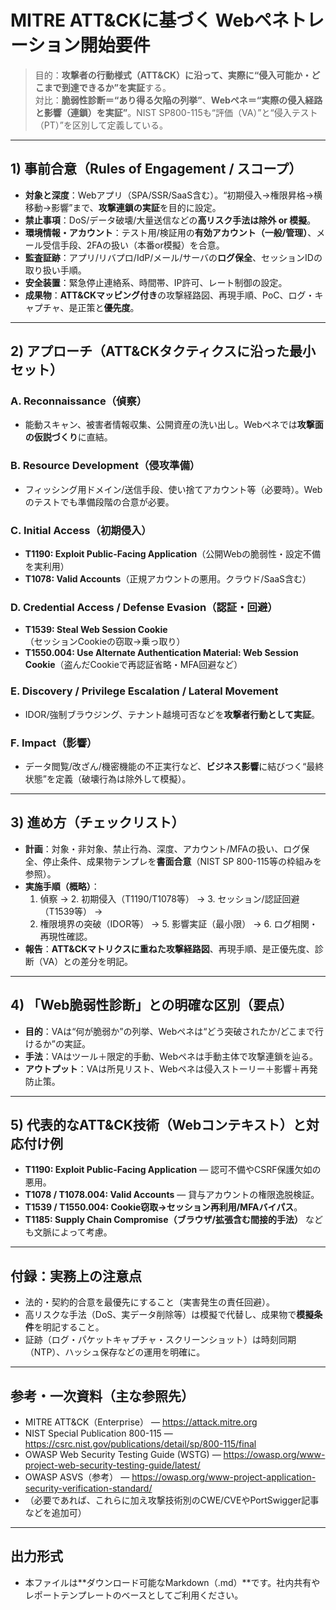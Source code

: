 
# MITRE ATT&CKに基づく Webペネトレーション開始要件

> 目的：**攻撃者の行動様式（ATT&CK）に沿って、実際に“侵入可能か・どこまで到達できるか”を実証**する。  
> 対比：**脆弱性診断＝“あり得る欠陥の列挙”**、**Webペネ＝“実際の侵入経路と影響（連鎖）を実証”**。NIST SP800-115も“評価（VA）”と“侵入テスト（PT）”を区別して定義している。

---

## 1) 事前合意（Rules of Engagement / スコープ）
- **対象と深度**：Webアプリ（SPA/SSR/SaaS含む）。“初期侵入→権限昇格→横移動→影響”まで、**攻撃連鎖の実証**を目的に設定。  
- **禁止事項**：DoS/データ破壊/大量送信などの**高リスク手法は除外 or 模擬**。  
- **環境情報・アカウント**：テスト用/検証用の**有効アカウント（一般/管理）**、メール受信手段、2FAの扱い（本番or模擬）を合意。  
- **監査証跡**：アプリ/リバプロ/IdP/メール/サーバの**ログ保全**、セッションIDの取り扱い手順。  
- **安全装置**：緊急停止連絡系、時間帯、IP許可、レート制御の設定。  
- **成果物**：**ATT&CKマッピング付き**の攻撃経路図、再現手順、PoC、ログ・キャプチャ、是正策と**優先度**。  

---

## 2) アプローチ（ATT&CKタクティクスに沿った最小セット）

### A. Reconnaissance（偵察）
- 能動スキャン、被害者情報収集、公開資産の洗い出し。Webペネでは**攻撃面の仮説づくり**に直結。

### B. Resource Development（侵攻準備）
- フィッシング用ドメイン/送信手段、使い捨てアカウント等（必要時）。Webのテストでも準備段階の合意が必要。

### C. Initial Access（初期侵入）
- **T1190: Exploit Public-Facing Application**（公開Webの脆弱性・設定不備を実利用）  
- **T1078: Valid Accounts**（正規アカウントの悪用。クラウド/SaaS含む）

### D. Credential Access / Defense Evasion（認証・回避）
- **T1539: Steal Web Session Cookie**（セッションCookieの窃取→乗っ取り）  
- **T1550.004: Use Alternate Authentication Material: Web Session Cookie**（盗んだCookieで再認証省略・MFA回避など）

### E. Discovery / Privilege Escalation / Lateral Movement
- IDOR/強制ブラウジング、テナント越境可否などを**攻撃者行動として実証**。

### F. Impact（影響）
- データ閲覧/改ざん/機密機能の不正実行など、**ビジネス影響**に結びつく“最終状態”を定義（破壊行為は除外して模擬）。

---

## 3) 進め方（チェックリスト）
- **計画**：対象・非対象、禁止行為、深度、アカウント/MFAの扱い、ログ保全、停止条件、成果物テンプレを**書面合意**（NIST SP 800-115等の枠組みを参照）。  
- **実施手順（概略）**：  
  1. 偵察 → 2. 初期侵入（T1190/T1078等） → 3. セッション/認証回避（T1539等） →  
  4. 権限境界の突破（IDOR等） → 5. 影響実証（最小限） → 6. ログ相関・再現性確認。  
- **報告**：**ATT&CKマトリクスに重ねた攻撃経路図**、再現手順、是正優先度、診断（VA）との差分を明記。

---

## 4) 「Web脆弱性診断」との明確な区別（要点）
- **目的**：VAは“何が脆弱か”の列挙、Webペネは“どう突破されたか/どこまで行けるか”の実証。  
- **手法**：VAはツール＋限定的手動、Webペネは手動主体で攻撃連鎖を辿る。  
- **アウトプット**：VAは所見リスト、Webペネは侵入ストーリー＋影響＋再発防止策。

---

## 5) 代表的なATT&CK技術（Webコンテキスト）と対応付け例
- **T1190: Exploit Public-Facing Application** — 認可不備やCSRF保護欠如の悪用。  
- **T1078 / T1078.004: Valid Accounts** — 貸与アカウントの権限逸脱検証。  
- **T1539 / T1550.004: Cookie窃取→セッション再利用/MFAバイパス**。  
- **T1185: Supply Chain Compromise（ブラウザ/拡張含む間接的手法）** なども文脈によって考慮。

---

## 付録：実務上の注意点
- 法的・契約的合意を最優先にすること（実害発生の責任回避）。  
- 高リスクな手法（DoS、実データ削除等）は模擬で代替し、成果物で**模擬条件**を明記すること。  
- 証跡（ログ・パケットキャプチャ・スクリーンショット）は時刻同期（NTP）、ハッシュ保存などの運用を明確に。

---

## 参考・一次資料（主な参照先）
- MITRE ATT&CK（Enterprise） — https://attack.mitre.org  
- NIST Special Publication 800-115 — https://csrc.nist.gov/publications/detail/sp/800-115/final  
- OWASP Web Security Testing Guide (WSTG) — https://owasp.org/www-project-web-security-testing-guide/latest/  
- OWASP ASVS（参考） — https://owasp.org/www-project-application-security-verification-standard/  
- （必要であれば、これらに加え攻撃技術別のCWE/CVEやPortSwigger記事などを追加可）

---

## 出力形式
- 本ファイルは**ダウンロード可能なMarkdown（.md）**です。社内共有やレポートテンプレートのベースとしてご利用ください。
